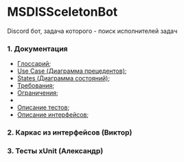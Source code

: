# MSDISSceletonBot
Discord бот, задача которого - поиск исполнителей задач

### 1. Документация
- [Глоссарий](Docs/Glossary.md);
- [Use Case (Диаграмма прецедентов)](Docs/UseCase/Readme.md);
- [States (Диаграмма состояний)](Docs/States/Readme.md);
- [Требования](Docs/Requirements.md);
- [Ограничения](Docs/Restrictions.md);
- 
- [Описание тестов](Docs/Tests/Readme.md);
- [Описание интерфейсов](Docs/Interfaces/Readme.md);

### 2. Каркас из интерфейсов (Виктор)



### 3. Тесты xUnit (Александр)